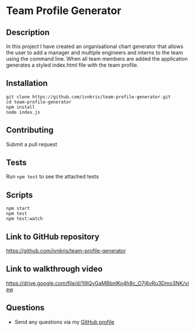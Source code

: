 # Team Profile Generator

## Description

In this project I have created an organisational chart generator that allows the user to add a manager and multiple engineers and interns to the team using the command line. When all team members are added the application generates a styled index.html file with the team profile.

## Installation

```
git clone https://github.com/ivnkris/team-profile-generator.git
cd team-profile-generator
npm install
node index.js
```

## Contributing

Submit a pull request

## Tests

Run `npm test` to see the attached tests

## Scripts

```
npm start
npm test
npm test:watch
```

## Link to GitHub repository

https://github.com/ivnkris/team-profile-generator

## Link to walkthrough video

https://drive.google.com/file/d/1l9QyGaMBbnlKo4h8c_O7j6vRu3Dmo3NK/view

## Questions

- Send any questions via my [GitHub profile](https://github.com/ivnkris)
